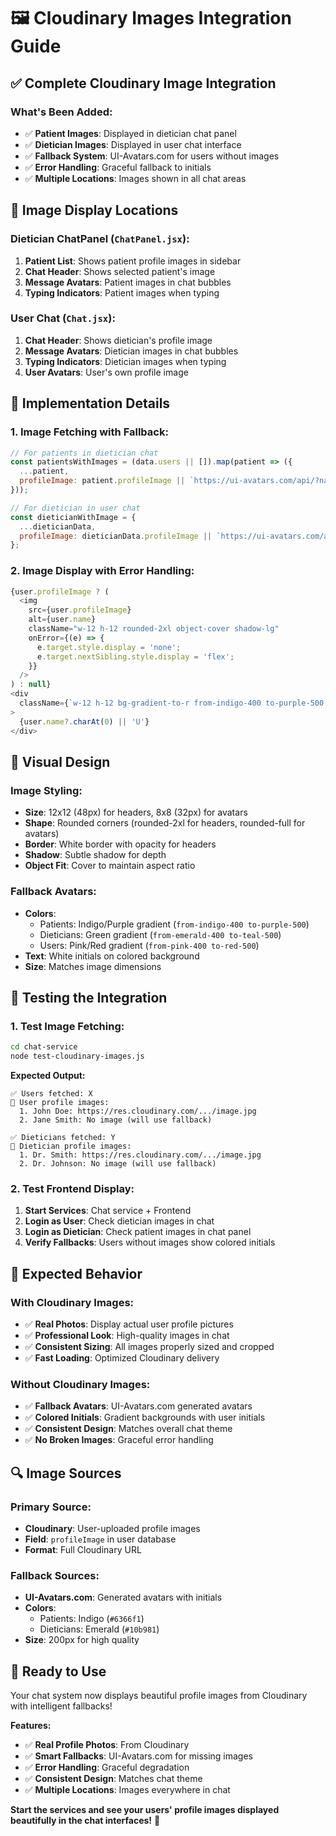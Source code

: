 # 🖼️ Cloudinary Images Integration Guide

## ✅ **Complete Cloudinary Image Integration**

### **What's Been Added:**
- ✅ **Patient Images**: Displayed in dietician chat panel
- ✅ **Dietician Images**: Displayed in user chat interface
- ✅ **Fallback System**: UI-Avatars.com for users without images
- ✅ **Error Handling**: Graceful fallback to initials
- ✅ **Multiple Locations**: Images shown in all chat areas

## 📸 **Image Display Locations**

### **Dietician ChatPanel (`ChatPanel.jsx`):**
1. **Patient List**: Shows patient profile images in sidebar
2. **Chat Header**: Shows selected patient's image
3. **Message Avatars**: Patient images in chat bubbles
4. **Typing Indicators**: Patient images when typing

### **User Chat (`Chat.jsx`):**
1. **Chat Header**: Shows dietician's profile image
2. **Message Avatars**: Dietician images in chat bubbles
3. **Typing Indicators**: Dietician images when typing
4. **User Avatars**: User's own profile image

## 🔧 **Implementation Details**

### **1. Image Fetching with Fallback:**
```javascript
// For patients in dietician chat
const patientsWithImages = (data.users || []).map(patient => ({
  ...patient,
  profileImage: patient.profileImage || `https://ui-avatars.com/api/?name=${encodeURIComponent(patient.name || 'Patient')}&background=6366f1&color=ffffff&size=200`
}));

// For dietician in user chat
const dieticianWithImage = {
  ...dieticianData,
  profileImage: dieticianData.profileImage || `https://ui-avatars.com/api/?name=${encodeURIComponent(dieticianData.name || 'Dietician')}&background=10b981&color=ffffff&size=200`
};
```

### **2. Image Display with Error Handling:**
```javascript
{user.profileImage ? (
  <img 
    src={user.profileImage} 
    alt={user.name}
    className="w-12 h-12 rounded-2xl object-cover shadow-lg"
    onError={(e) => {
      e.target.style.display = 'none';
      e.target.nextSibling.style.display = 'flex';
    }}
  />
) : null}
<div 
  className={`w-12 h-12 bg-gradient-to-r from-indigo-400 to-purple-500 rounded-2xl flex items-center justify-center text-white font-bold text-sm shadow-lg ${user.profileImage ? 'hidden' : ''}`}
>
  {user.name?.charAt(0) || 'U'}
</div>
```

## 🎨 **Visual Design**

### **Image Styling:**
- **Size**: 12x12 (48px) for headers, 8x8 (32px) for avatars
- **Shape**: Rounded corners (rounded-2xl for headers, rounded-full for avatars)
- **Border**: White border with opacity for headers
- **Shadow**: Subtle shadow for depth
- **Object Fit**: Cover to maintain aspect ratio

### **Fallback Avatars:**
- **Colors**: 
  - Patients: Indigo/Purple gradient (`from-indigo-400 to-purple-500`)
  - Dieticians: Green gradient (`from-emerald-400 to-teal-500`)
  - Users: Pink/Red gradient (`from-pink-400 to-red-500`)
- **Text**: White initials on colored background
- **Size**: Matches image dimensions

## 🧪 **Testing the Integration**

### **1. Test Image Fetching:**
```bash
cd chat-service
node test-cloudinary-images.js
```

**Expected Output:**
```
✅ Users fetched: X
📸 User profile images:
  1. John Doe: https://res.cloudinary.com/.../image.jpg
  2. Jane Smith: No image (will use fallback)

✅ Dieticians fetched: Y
📸 Dietician profile images:
  1. Dr. Smith: https://res.cloudinary.com/.../image.jpg
  2. Dr. Johnson: No image (will use fallback)
```

### **2. Test Frontend Display:**
1. **Start Services**: Chat service + Frontend
2. **Login as User**: Check dietician images in chat
3. **Login as Dietician**: Check patient images in chat panel
4. **Verify Fallbacks**: Users without images show colored initials

## 🎯 **Expected Behavior**

### **With Cloudinary Images:**
- ✅ **Real Photos**: Display actual user profile pictures
- ✅ **Professional Look**: High-quality images in chat
- ✅ **Consistent Sizing**: All images properly sized and cropped
- ✅ **Fast Loading**: Optimized Cloudinary delivery

### **Without Cloudinary Images:**
- ✅ **Fallback Avatars**: UI-Avatars.com generated avatars
- ✅ **Colored Initials**: Gradient backgrounds with user initials
- ✅ **Consistent Design**: Matches overall chat theme
- ✅ **No Broken Images**: Graceful error handling

## 🔍 **Image Sources**

### **Primary Source:**
- **Cloudinary**: User-uploaded profile images
- **Field**: `profileImage` in user database
- **Format**: Full Cloudinary URL

### **Fallback Sources:**
- **UI-Avatars.com**: Generated avatars with initials
- **Colors**: 
  - Patients: Indigo (`#6366f1`)
  - Dieticians: Emerald (`#10b981`)
- **Size**: 200px for high quality

## 🚀 **Ready to Use**

Your chat system now displays beautiful profile images from Cloudinary with intelligent fallbacks! 

**Features:**
- ✅ **Real Profile Photos**: From Cloudinary
- ✅ **Smart Fallbacks**: UI-Avatars.com for missing images
- ✅ **Error Handling**: Graceful degradation
- ✅ **Consistent Design**: Matches chat theme
- ✅ **Multiple Locations**: Images everywhere in chat

**Start the services and see your users' profile images displayed beautifully in the chat interfaces!** 🎉
